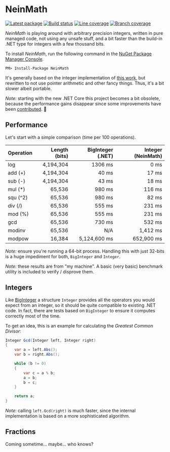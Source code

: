 ﻿NeinMath
========

[![Latest package](https://img.shields.io/nuget/v/NeinMath.svg)](https://www.nuget.org/packages/NeinMath)
[![Build status](https://ci.appveyor.com/api/projects/status/1r8ivqd77t8h7q74/branch/master?svg=true)](https://ci.appveyor.com/project/AxelHeer/nein-math/branch/master)
[![Line coverage](https://ci.appveyor.com/api/projects/AxelHeer/nein-math/artifacts/TestResults/report/badge_linecoverage.svg?branch=master)](https://ci.appveyor.com/api/projects/AxelHeer/nein-math/artifacts/TestResults.zip?branch=master)
[![Branch coverage](https://ci.appveyor.com/api/projects/AxelHeer/nein-math/artifacts/TestResults/report/badge_branchcoverage.svg?branch=master)](https://ci.appveyor.com/api/projects/AxelHeer/nein-math/artifacts/TestResults.zip?branch=master)

*NeinMath* is playing around with arbitrary precision integers, written in pure managed code, not using any unsafe stuff, and a bit faster than the build-in .NET type for integers with a few thousand bits.

To install *NeinMath*, run the following command in the [NuGet Package Manager Console](http://docs.nuget.org/docs/start-here/using-the-package-manager-console).

    PM> Install-Package NeinMath

It's generally based on the integer implementation of [this work][0], but rewritten to not use pointer arithmetic and other fancy things. Thus, it's a bit slower albeit portable.

*Note:* starting with the new .NET Core this project becomes a bit obsolete, because the performance gains disappear since some improvements have been [contributed][2]. :tada:

Performance
-----------

Let's start with a simple comparison (time per 100 operations).

| Operation | Length (bits) | BigInteger (.NET) | Integer (NeinMath) |
|:----------|--------------:|------------------:|-------------------:|
| log       |     4,194,304 |           1306 ms |               0 ms |
| add (+)   |     4,194,304 |             40 ms |              17 ms |
| sub (-)   |     4,194,304 |             43 ms |              18 ms |
| mul (*)   |        65,536 |            980 ms |             116 ms |
| squ (^2)  |        65,536 |            980 ms |              82 ms |
| div (/)   |        65,536 |            555 ms |             231 ms |
| mod (%)   |        65,536 |            555 ms |             231 ms |
| gcd       |        65,536 |            730 ms |             532 ms |
| modinv    |        65,536 |               N/A |           1,412 ms |
| modpow    |        16,384 |      5,124,600 ms |         652,900 ms |

*Note:* ensure you're running a 64-bit process. Handling this with just 32-bits is a huge impediment for both, `BigInteger` and `Integer`.

*Note:* these results are from "my machine". A basic (very basic) benchmark utility is included to verify / disprove them.


Integers
--------

Like [BigInteger][1] a structure `Integer` provides all the operators you would expect from an integer, so it should be quite compatible to existing .NET code. In fact, there are tests based on `BigInteger` to ensure it computes correctly most of the time.

To get an idea, this is an example for calculating the *Greatest Common Divisor*:

```csharp
Integer Gcd(Integer left, Integer right)
{
    var a = left.Abs();
    var b = right.Abs();

    while (b != 0)
    {
        var c = a % b;
        a = b;
        b = c;
    }

    return a;
}
```

*Note:* calling `left.Gcd(right)` is much faster, since the internal implementation is based on a more sophisticated algorithm.

Fractions
---------

Coming sometime... maybe... who knows?


[0]: http://axel.heer.eu/2011/02/05/big-integer-arithmetik/
[1]: http://msdn.microsoft.com/library/system.numerics.biginteger
[2]: http://github.com/dotnet/corefx/issues/1307
